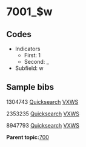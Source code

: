# 7001\_$w

## Codes

-   Indicators
    -   First: 1
    -   Second: \_
-   Subfield: w

## Sample bibs

1304743 [Quicksearch](https://search.library.yale.edu/catalog/1304743) [VXWS](http://prodorbis.library.yale.edu:7014/vxws/GetHoldingsService?bibId=1304743)

2353235 [Quicksearch](https://search.library.yale.edu/catalog/2353235) [VXWS](http://prodorbis.library.yale.edu:7014/vxws/GetHoldingsService?bibId=2353235)

8947793 [Quicksearch](https://search.library.yale.edu/catalog/8947793) [VXWS](http://prodorbis.library.yale.edu:7014/vxws/GetHoldingsService?bibId=8947793)

**Parent topic:**[700](../../tags/700/700.md)

